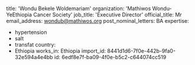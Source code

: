 title: 'Wondu Bekele Woldemariam'
organization: 'Mathiwos Wondu-YeEthiopia Cancer Society'
job_title: 'Executive Director'
official_title: Mr
email_address: wondub@mathiwos.org
post_nominal_letters: BA
expertise:
  - hypertension
  - salt
  - transfat
country:
  - Ethiopia
works_in: Ethiopia
import_id: 8441d1d6-7f0e-442b-9fa0-32e594a4e4bb
id: 6edf8e7f-ba09-4f0e-b5c2-c644074cc519
